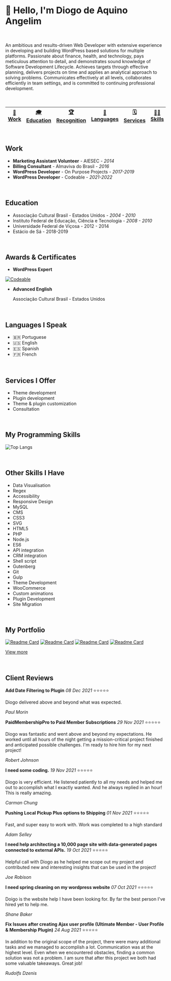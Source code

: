
# 👋 Hello, I'm Diogo de Aquino Angelim 

<br>

An ambitious and results-driven Web Developer with extensive experience in developing and building WordPress based solutions for multiple platforms. Passionate about finance, health, and technology, pays meticulous attention to detail, and demonstrates sound knowledge of Software Development Lifecycle. Achieves targets through effective planning, delivers projects on time and applies an analytical approach to solving problems. Communicates effectively at all levels, collaborates efficiently  in team settings, and is committed to continuing professional development.   
<br><br>

| [💼 Work](#work) | [🎓 Education](#education) | [🏆 Recognition](#recognition) | [💬 Languages](#languages) | [🗓️ Services](#services) | [🧑‍💻 Skills](#skills) | [:octocat: Portfolio](#portfolio) | [💌 Reviews](#reviews) |
|------|-----------|-----------------------|------------------|-----------------------|---------------------|--------------|----------------|

<br>

## <a name="work"></a> Work 

- **Marketing Assistant Volunteer** - AIESEC - *2014* 
- **Billing Consultant** - Almaviva do Brasil - *2016* 
- **WordPress Developer** - On Purpose Projects - *2017-2019* 
- **WordPress Developer** - Codeable - *2021-2022* 
<br>

## <a name="education"></a> Education 

- Associação Cultural Brasil - Estados Unidos - *2004 - 2010* 
- Instituto Federal de Educação, Ciência e Tecnologia - *2008 - 2010* 
- Universidade Federal de Viçosa - 2012 - 2014 
- Estácio de Sá - 2018-2019 

<br>

## <a name="recognition"></a> Awards & Certificates 

- **WordPress Expert** 

[![Codeable](https://gcdnb.pbrd.co/images/Hm69OgtFCv6z.png?o=1 'Diogo Angelim - Codeable Certified Expert')](https://www.credential.net/58930281-2568-48db-a5df-a85e40244d6e?record_view=true#gs.7hlu99)

- **Advanced English** 

  Associação Cultural Brasil - Estados Unidos 

<br>

## <a name="languages"></a> Languages I Speak

- 🇧🇷 Portuguese 
- 🇺🇸 English 
- 🇪🇸 Spanish 
- 🇫🇷 French 

<br>

## <a name="services"></a> Services I Offer

- Theme development 
- Plugin development 
- Theme & plugin customization 
- Consultation 

<br>

## <a name="skills"></a> My Programming Skills 

![Top Langs](https://github-readme-stats.vercel.app/api/top-langs/?username=diogoangelim&layout=compact)

<br>

## Other Skills I Have

- Data Visualisation
- Regex 
- Accessibility 
- Responsive Design 
- MySQL 
- CMS
- CSS3
- SVG
- HTML5
- PHP
- Node.js
- ES6
- API integration
- CRM integration
- Shell script
- Gutenberg
- Git
- Gulp
- Theme Development 
- WooCommerce
- Custom animations
- Plugin Development
- Site Migration 

<br>

## <a name="portfolio"></a>My Portfolio 

[![Readme Card](https://github-readme-stats.vercel.app/api/pin/?username=diogoangelim&repo=optimalstocks)](https://github.com/diogoangelim/optimalstocks/)
[![Readme Card](https://github-readme-stats.vercel.app/api/pin/?username=diogoangelim&repo=bybumi)](https://github.com/diogoangelim/bybumi/)
[![Readme Card](https://github-readme-stats.vercel.app/api/pin/?username=diogoangelim&repo=webdifferent-ui)](https://github.com/diogoangelim/webdifferent-ui/)
[![Readme Card](https://github-readme-stats.vercel.app/api/pin/?username=diogoangelim&repo=sharkbay)](https://github.com/diogoangelim/sharkbay/)

[View more](https://github.com/diogoangelim?tab=repositories)

<br>

## <a name="reviews"> Client Reviews </a>

**Add Date Filtering to Plugin** *08 Dec 2021* 
⭐⭐⭐⭐⭐

Diogo delivered above and beyond what was expected. 

*Paul Morin*



**PaidMembershipPro to Paid Member Subscriptions** *29 Nov 2021* 
⭐⭐⭐⭐⭐

Diogo was fantastic and went above and beyond my expectations. He worked until all hours of the night getting a mission-critical project finished and anticipated possible challenges. I'm ready to hire him for my next project! 

*Robert Johnson*



**I need some coding.** *19 Nov 2021*
⭐⭐⭐⭐⭐

Diogo is very efficient. He listened patiently to all my needs and helped me out to accomplish what I exactly wanted. And he always replied in an hour! This is really amazing. 

*Carman Chung*



**Pushing Local Pickup Plus options to Shipping** *01 Nov 2021* 
⭐⭐⭐⭐⭐

Fast, and super easy to work with. Work was completed to a high standard 

*Adam Selley*



**I need help architecting a 10,000 page site with data-generated pages connected to external APIs.** *19 Oct 2021*
⭐⭐⭐⭐⭐

Helpful call with Diogo as he helped me scope out my project and contributed new and interesting  insights that can be used in the project! 

*Joe Robison*



**I need spring cleaning on my wordpress website**  *07 Oct 2021* 
⭐⭐⭐⭐⭐

Doigo is the website help I have been looking for. By far the best person I've hired yet to help me. 

*Shane Baker*



**Fix Issues after creating Ajax user profile (Ultimate Member - User Profile & Membership Plugin)** *24 Aug 2021*
⭐⭐⭐⭐⭐

In addition to the original scope of the project, there were many additional tasks and we managed to accomplish a lot. Communication was at the highest level. Even when we encountered obstacles, finding a common solution was not a problem. I am sure that after this project we both had some valuable takeaways. Great job! 

*Rudolfs Dzenis*

<br><br>
